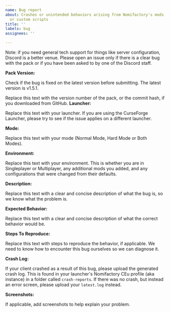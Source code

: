 ```yaml
---
name: Bug report
about: Crashes or unintended behaviors arising from Nomifactory's mods, configurations,
  or custom scripts
title: ''
labels: bug
assignees: ''

---
```


Note: if you need general tech support for things like server configuration, Discord is a better venue. Please open an issue only if there is a clear bug with the pack or if you have been asked to by one of the Discord staff.

**Pack Version:**

Check if the bug is fixed on the latest version before submitting. The latest version is v1.5.1.

Replace this text with the version number of the pack, or the commit hash, if you downloaded from GitHub.
**Launcher:**

Replace this text with your launcher. If you are using the CurseForge Launcher, please try to see if the issue applies on a different launcher. 

**Mode:**

Replace this text with your mode (Normal Mode, Hard Mode or Both Modes).

**Environment:**

Replace this text with your environment. This is whether you are in Singleplayer or Multiplayer, any additional mods you added, and any configurations that were changed from their defaults.

**Description:**

Replace this text with a clear and concise description of what the bug is, so we know what the problem is.

**Expected Behavior:**

Replace this text with a clear and concise description of what the correct behavior would be.

**Steps To Reproduce:**

Replace this text with steps to reproduce the behavior, if applicable. We need to know how to encounter this bug ourselves so we can diagnose it.

**Crash Log:**

If your client crashed as a result of this bug, please upload the generated crash log. This is found in your launcher's Nomifactory CEu profile (aka instance) in a folder called `crash-reports`. If there was no crash, but instead an error screen, please upload your `latest.log` instead.

**Screenshots:**

If applicable, add screenshots to help explain your problem.
